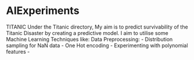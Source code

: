 # AIExperiments
TITANIC
    Under the Titanic directory, My aim is to predict survivability of the Titanic Disaster by creating a predictive model.
    I aim to utilise some Machine Learning Techniques like:
        Data Preprocessing: 
            - Distribution sampling for NaN data
            - One Hot encoding
            - Experimenting with polynomial features
            - 
    
